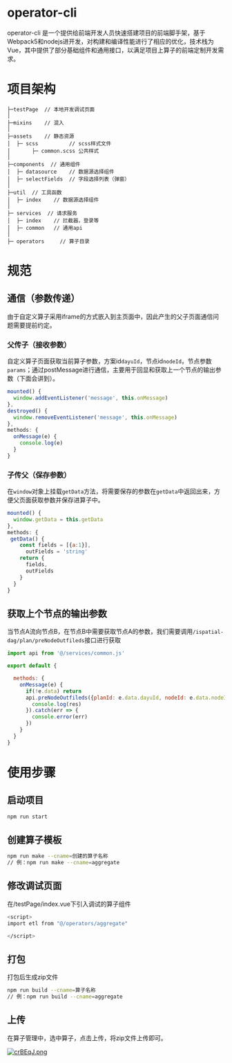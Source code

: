# operator-cli

operator-cli 是一个提供给前端开发人员快速搭建项目的前端脚手架，基于Webpack5和nodejs进开发，对构建和编译性能进行了相应的优化，技术栈为Vue，其中提供了部分基础组件和通用接口，以满足项目上算子的前端定制开发需求。

# 项目架构

```
├─testPage  // 本地开发调试页面       
│                  
├─mixins    // 混入
│
├─assets    // 静态资源
│  ├─ scss          // scss样式文件
│       ├─ common.scss 公共样式
│
├─components  // 通用组件
│  ├─ datasource    // 数据源选择组件
│  ├─ selectFields  // 字段选择列表（弹窗）    
│  
├─util  // 工具函数
│  ├─ index    // 数据源选择组件 
│  
├─ services  // 请求服务
│  ├─ index    // 拦截器，登录等 
│  ├─ common   // 通用api
│ 
├─ operators     // 算子目录

```

# 规范

## 通信（参数传递）

由于自定义算子采用iframe的方式嵌入到主页面中，因此产生的父子页面通信问题需要提前约定。

### 父传子（接收参数）
  
自定义算子页面获取当前算子参数，方案id`dayuId`，节点id`nodeId`，节点参数`params`；通过postMessage进行通信，主要用于回显和获取上一个节点的输出参数（下面会讲到）。

```javascript
mounted() {
  window.addEventListener('message', this.onMessage) 
},
destroyed() {
  window.removeEventListener('message', this.onMessage)
},
methods: {
  onMessage(e) {
    console.log(e)
  }
}
```

### 子传父（保存参数）
  
在`window`对象上挂载`getData`方法，将需要保存的参数在`getData`中返回出来，方便父页面获取参数并保存进算子中。

```javascript
mounted() {
  window.getData = this.getData
},
methods: {
 getData() {
    const fields = [{a:1}],
      outFields = 'string'
    return {
      fields,
      outFields
    }
  }
}
```

## 获取上个节点的输出参数

当节点A流向节点B，在节点B中需要获取节点A的参数，我们需要调用`/ispatial-dag/plan/preNodeOutfileds`接口进行获取

```javascript
import api from '@/services/common.js'

export default {

  methods: {
    onMessage(e) {
      if(!e.data) return
      api.preNodeOutfileds({planId: e.data.dayuId, nodeId: e.data.nodeId}).then(res => {
        console.log(res)
      }).catch(err => {
        console.error(err)
      })
    }
  }
}
```



# 使用步骤

## 启动项目

```bash
npm run start
```

## 创建算子模板

```bash
npm run make --cname=创建的算子名称
// 例：npm run make --cname=aggregate
```

## 修改调试页面

在/testPage/index.vue下引入调试的算子组件

```bash
<script>
import etl from "@/operators/aggregate"

</script>
```

## 打包

打包后生成zip文件

```bash
npm run build --cname=算子名称
// 例：npm run build --cname=aggregate
```

## 上传

在算子管理中，选中算子，点击上传，将zip文件上传即可。

[![crBEqJ.png](https://z3.ax1x.com/2021/04/13/crBEqJ.png)](https://imgtu.com/i/crBEqJ)